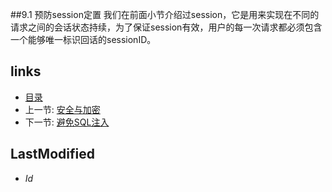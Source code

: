 ##9.1 预防session定置 
我们在前面小节介绍过session，它是用来实现在不同的请求之间的会话状态持续，为了保证session有效，用户的每一次请求都必须包含一个能够唯一标识回话的sessionID。


## links
   * [目录](<preface.md>)
   * 上一节: [安全与加密](<9.md>)
   * 下一节: [避免SQL注入](<9.2.md>)

## LastModified 
   * $Id$